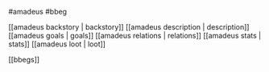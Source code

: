 #amadeus #bbeg

[[amadeus backstory | backstory]] 
[[amadeus description | description]] 
[[amadeus goals | goals]]
[[amadeus relations | relations]] 
[[amadeus stats | stats]] 
[[amadeus loot | loot]]

[[bbegs]]